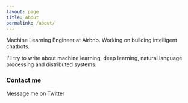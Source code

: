 ```yaml
---
layout: page
title: About
permalink: /about/
---
```


Machine Learning Engineer at Airbnb. Working on building intelligent chatbots.

I'll try to write about machine learning, deep learning, natural language processing and distributed systems.

### Contact me
Message me on [Twitter](https://twitter.com/chriszhu12)
